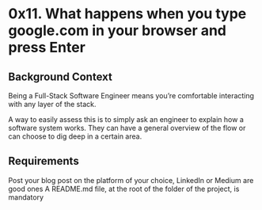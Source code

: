 # 0x11. What happens when you type google.com in your browser and press Enter
## Background Context
Being a Full-Stack Software Engineer means you’re comfortable interacting with any layer of the stack.

A way to easily assess this is to simply ask an engineer to explain how a software system works. They can have a general overview of the flow or can choose to dig deep in a certain area.

## Requirements
Post your blog post on the platform of your choice, LinkedIn or Medium are good ones
A README.md file, at the root of the folder of the project, is mandatory
